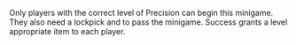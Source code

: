 Only players with the correct level of Precision can begin this minigame. They also need a lockpick and to pass the minigame.
Success grants a level appropriate item to each player.